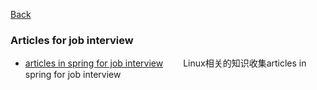 [Back](../index.md)

### Articles for job interview

- [articles in spring for job interview](spring/index.md)
　　Linux相关的知识收集articles in spring for job interview
